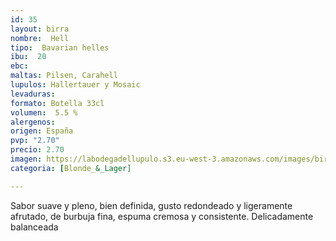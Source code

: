 ```yaml
---
id: 35
layout: birra
nombre:  Hell
tipo:  Bavarian helles
ibu:  20
ebc:
maltas: Pilsen, Carahell
lupulos: Hallertauer y Mosaic
levaduras: 
formato: Botella 33cl
volumen:  5.5 %
alergenos: 
origen: España
pvp: "2.70"
precio: 2.70
imagen: https://labodegadellupulo.s3.eu-west-3.amazonaws.com/images/birras/hell.jpg
categoria: [Blonde_&_Lager]

---
```

Sabor suave y pleno, bien definida, gusto redondeado y ligeramente afrutado, de burbuja fina, espuma cremosa y consistente. Delicadamente balanceada










